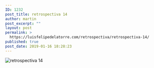 ```yaml
---
ID: 1232
post_title: retrospectiva 14
author: martin
post_excerpt: ""
layout: post
permalink: >
  https://luisfelipedelatorre.com/retrospectiva/retrospectiva-14/
published: true
post_date: 2019-01-16 18:28:23
---
```

<p><img src="https://luisfelipedelatorre.com/wp-content/uploads/2019/01/retrospectiva-14-884x1024.jpg" alt="retrospectiva 14"/></p>